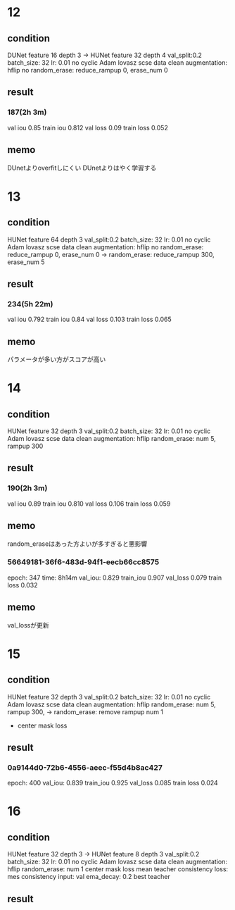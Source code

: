 # 12
## condition
DUNet feature 16 depth 3 -> HUNet feature 32 depth 4
val_split:0.2
batch_size: 32
lr: 0.01
no cyclic
Adam
lovasz
scse
data clean
augmentation: hflip 
no random_erase: reduce_rampup 0, erase_num 0

## result
### 187(2h 3m)
val iou 0.85
train iou 0.812
val loss 0.09
train loss 0.052

## memo
DUnetよりoverfitしにくい
DUnetよりはやく学習する

# 13
## condition
HUNet feature 64 depth 3
val_split:0.2
batch_size: 32
lr: 0.01
no cyclic
Adam
lovasz
scse
data clean
augmentation: hflip 
no random_erase: reduce_rampup 0, erase_num 0 -> random_erase: reduce_rampup 300, erase_num 5

## result
### 234(5h 22m)
val iou 0.792
train iou 0.84
val loss 0.103
train loss 0.065
## memo
パラメータが多い方がスコアが高い


# 14
## condition
HUNet feature 32 depth 3
val_split:0.2
batch_size: 32
lr: 0.01
no cyclic
Adam
lovasz
scse
data clean
augmentation: hflip 
random_erase: num 5, rampup 300

## result
### 190(2h 3m)
val iou 0.89
train iou 0.810
val loss 0.106
train loss 0.059
## memo
random_eraseはあった方よいが多すぎると悪影響



### 56649181-36f6-483d-94f1-eecb66cc8575
epoch: 347 
time: 8h14m
val_iou: 0.829
train_iou 0.907
val_loss 0.079
train loss 0.032
## memo
val_lossが更新

# 15
## condition
HUNet feature 32 depth 3
val_split:0.2
batch_size: 32
lr: 0.01
no cyclic
Adam lovasz
scse
data clean
augmentation: hflip 
random_erase: num 5, rampup 300, -> random_erase: remove rampup num 1
+ center mask loss

## result
### 0a9144d0-72b6-4556-aeec-f55d4b8ac427
epoch: 400
val_iou: 0.839
train_iou 0.925
val_loss 0.085
train loss 0.024

# 16
## condition
HUNet feature 32 depth 3  -> HUNet feature 8 depth 3
val_split:0.2
batch_size: 32
lr: 0.01
no cyclic
Adam lovasz
scse
data clean
augmentation: hflip 
random_erase: num 1
center mask loss
mean teacher
consistency loss: mes
consistency input: val
ema_decay: 0.2
best teacher

## result

